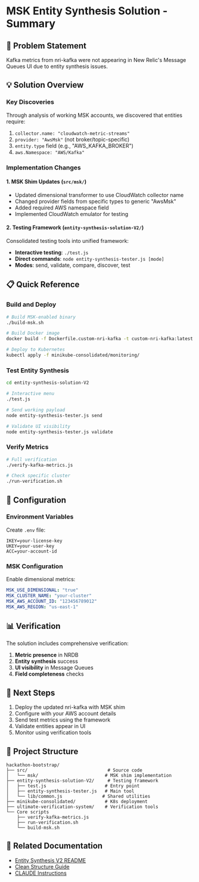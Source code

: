 # MSK Entity Synthesis Solution - Summary

## 🎯 Problem Statement
Kafka metrics from nri-kafka were not appearing in New Relic's Message Queues UI due to entity synthesis issues.

## 💡 Solution Overview

### Key Discoveries
Through analysis of working MSK accounts, we discovered that entities require:
1. `collector.name: "cloudwatch-metric-streams"`
2. `provider: "AwsMsk"` (not broker/topic-specific)
3. `entity.type` field (e.g., "AWS_KAFKA_BROKER")
4. `aws.Namespace: "AWS/Kafka"`

### Implementation Changes

#### 1. MSK Shim Updates (`src/msk/`)
- Updated dimensional transformer to use CloudWatch collector name
- Changed provider fields from specific types to generic "AwsMsk"
- Added required AWS namespace field
- Implemented CloudWatch emulator for testing

#### 2. Testing Framework (`entity-synthesis-solution-V2/`)
Consolidated testing tools into unified framework:
- **Interactive testing**: `./test.js`
- **Direct commands**: `node entity-synthesis-tester.js [mode]`
- **Modes**: send, validate, compare, discover, test

## 📋 Quick Reference

### Build and Deploy
```bash
# Build MSK-enabled binary
./build-msk.sh

# Build Docker image
docker build -f Dockerfile.custom-nri-kafka -t custom-nri-kafka:latest .

# Deploy to Kubernetes
kubectl apply -f minikube-consolidated/monitoring/
```

### Test Entity Synthesis
```bash
cd entity-synthesis-solution-V2

# Interactive menu
./test.js

# Send working payload
node entity-synthesis-tester.js send

# Validate UI visibility
node entity-synthesis-tester.js validate
```

### Verify Metrics
```bash
# Full verification
./verify-kafka-metrics.js

# Check specific cluster
./run-verification.sh
```

## 🔧 Configuration

### Environment Variables
Create `.env` file:
```
IKEY=your-license-key
UKEY=your-user-key
ACC=your-account-id
```

### MSK Configuration
Enable dimensional metrics:
```yaml
MSK_USE_DIMENSIONAL: "true"
MSK_CLUSTER_NAME: "your-cluster"
MSK_AWS_ACCOUNT_ID: "123456789012"
MSK_AWS_REGION: "us-east-1"
```

## 📊 Verification

The solution includes comprehensive verification:
1. **Metric presence** in NRDB
2. **Entity synthesis** success
3. **UI visibility** in Message Queues
4. **Field completeness** checks

## 🚀 Next Steps

1. Deploy the updated nri-kafka with MSK shim
2. Configure with your AWS account details
3. Send test metrics using the framework
4. Validate entities appear in UI
5. Monitor using verification tools

## 📁 Project Structure

```
hackathon-bootstrap/
├── src/                              # Source code
│   └── msk/                         # MSK shim implementation
├── entity-synthesis-solution-V2/     # Testing framework
│   ├── test.js                      # Entry point
│   ├── entity-synthesis-tester.js   # Main tool
│   └── lib/common.js               # Shared utilities
├── minikube-consolidated/           # K8s deployment
├── ultimate-verification-system/    # Verification tools
└── Core scripts
    ├── verify-kafka-metrics.js
    ├── run-verification.sh
    └── build-msk.sh
```

## 🔗 Related Documentation

- [Entity Synthesis V2 README](entity-synthesis-solution-V2/README.md)
- [Clean Structure Guide](CLEAN_STRUCTURE.md)
- [CLAUDE Instructions](CLAUDE.md)